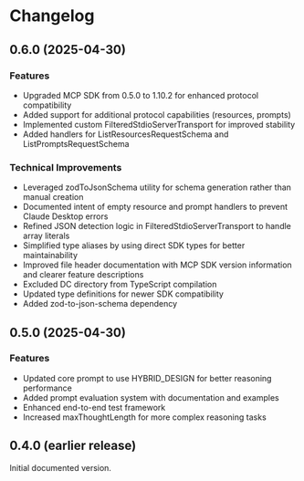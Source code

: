 # Changelog

## 0.6.0 (2025-04-30)

### Features

- Upgraded MCP SDK from 0.5.0 to 1.10.2 for enhanced protocol compatibility
- Added support for additional protocol capabilities (resources, prompts)
- Implemented custom FilteredStdioServerTransport for improved stability
- Added handlers for ListResourcesRequestSchema and ListPromptsRequestSchema

### Technical Improvements

- Leveraged zodToJsonSchema utility for schema generation rather than manual creation
- Documented intent of empty resource and prompt handlers to prevent Claude Desktop errors
- Refined JSON detection logic in FilteredStdioServerTransport to handle array literals
- Simplified type aliases by using direct SDK types for better maintainability
- Improved file header documentation with MCP SDK version information and clearer feature descriptions
- Excluded DC directory from TypeScript compilation
- Updated type definitions for newer SDK compatibility
- Added zod-to-json-schema dependency

## 0.5.0 (2025-04-30)

### Features

- Updated core prompt to use HYBRID_DESIGN for better reasoning performance
- Added prompt evaluation system with documentation and examples
- Enhanced end-to-end test framework
- Increased maxThoughtLength for more complex reasoning tasks

## 0.4.0 (earlier release)

Initial documented version.
